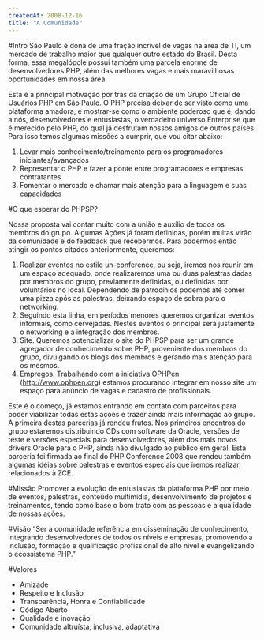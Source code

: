 ```yaml
---
createdAt: 2008-12-16
title: "A Comunidade"
---
```


#Intro
São Paulo é dona de uma fração incrível de vagas na área de TI, um mercado de trabalho maior que qualquer outro estado do Brasil. Desta forma, essa megalópole possui também uma parcela enorme de desenvolvedores PHP, além das melhores vagas e mais maravilhosas oportunidades em nossa área.

Esta é a principal motivação por trás da criação de um Grupo Oficial de Usuários PHP em São Paulo. O PHP precisa deixar de ser visto como uma plataforma amadora, e mostrar-se como o ambiente poderoso que é, dando a nós, desenvolvedores e entusiastas, o verdadeiro universo Enterprise que é merecido pelo PHP, do qual já desfrutam nossos amigos de outros países. Para isso temos algumas missões a cumprir, que vou citar abaixo:

1. Levar mais conhecimento/treinamento para os programadores iniciantes/avançados
2. Representar o PHP e fazer a ponte entre programadores e empresas contratantes
3. Fomentar o mercado e chamar mais atenção para a linguagem e suas capacidades

#O que esperar do PHPSP?

Nossa proposta vai contar muito com a união e auxílio de todos os membros do grupo. Algumas Ações já foram definidas, porém muitas virão da comunidade e do feedback que recebermos. Para podermos então atingir os pontos citados anteriormente, queremos:

1. Realizar eventos no estilo un-conference, ou seja, iremos nos reunir em um espaço adequado, onde realizaremos uma ou duas palestras dadas por membros do grupo, previamente definidas, ou definidas por voluntários no local. Dependendo de patrocínios podemos até comer uma pizza após as palestras, deixando espaço de sobra para o networking.
2. Seguindo esta linha, em períodos menores queremos organizar eventos informais, como cervejadas. Nestes eventos o principal será justamente o networking e a integração dos membros.
3. Site. Queremos potencializar o site do PHPSP para ser um grande agregador de conhecimento sobre PHP, proveniente dos membros do grupo, divulgando os blogs dos membros e gerando mais atenção para os mesmos.
4. Empregos. Trabalhando com a iniciativa OPHPen (http://www.ophpen.org) estamos procurando integrar em nosso site um espaço para anúncio de vagas e cadastro de profissionais.

Este é o começo, já estamos entrando em contato com parceiros para poder viabilizar todas estas ações e trazer ainda mais informação ao grupo. A primeira destas parcerias já rendeu frutos. Nos primeiros encontros do grupo estaremos distribuindo CDs com software da Oracle, versões de teste e versões especiais para desenvolvedores, além dos mais novos drivers Oracle para o PHP, ainda não divulgado ao público em geral. Esta parceria foi firmada ao final do PHP Conference 2008 que rendeu também algumas idéias sobre palestras e eventos especiais que iremos realizar, relacionados à ZCE.

#Missão
Promover a evolução de entusiastas da plataforma PHP por meio de eventos, palestras, conteúdo multimídia, desenvolvimento de projetos e treinamentos, tendo como base o bom trato com as pessoas e a qualidade de nossas ações.

#Visão
“Ser a comunidade referência em disseminação de conhecimento, integrando desenvolvedores de todos os níveis e empresas, promovendo a inclusão, formação e qualificação profissional de alto nível e evangelizando o ecossistema PHP.”


#Valores
* Amizade
* Respeito e Inclusão
* Transparência, Honra e Confiabilidade
* Código Aberto
* Qualidade e inovação
* Comunidade altruísta, inclusiva, adaptativa
